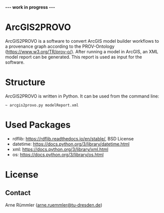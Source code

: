 __--- work in progress ---__

# ArcGIS2PROVO

ArcGIS2PROVO is a software to convert ArcGIS model builder workflows to a provenance graph according to the PROV-Ontology (https://www.w3.org/TR/prov-o/). After running a model in ArcGIS, an XML model report can be generated. This report is used as input for the software.

# Structure

ArcGIS2PROVO is written in Python. It can be used from the command line:

 ```~ arcgis2provo.py modelReport.xml```

# Used Packages

- rdflib: https://rdflib.readthedocs.io/en/stable/, BSD License
- datetime: https://docs.python.org/3/library/datetime.html
- xml: https://docs.python.org/3/library/xml.html
- os: https://docs.python.org/3/library/os.html

# License

## Contact
Arne Rümmler ([arne.ruemmler@tu-dresden.de](mailto:arne.ruemmler@tu-dresden.de))

